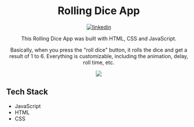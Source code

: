 <h1 align="center">Rolling Dice App </h1>
<p align="center"><a href="https://linkedin.com/in/valdocijunior" target="_blank">
  <img align="center" src="https://img.shields.io/badge/-valdocijunior-05122A?style=flat&logo=linkedin" alt="linkedin"/>
</a>
</p>

<p align="center">This Rolling Dice App was built with HTML, CSS and JavaScript.</p>
<p align="center">Basically, when you press the "roll dice" button, it rolls the dice and get a result of 1 to 6. Everything is customizable, including the animation, delay, roll time, etc. </p>
<p align="center">
<img align="center" src="https://media2.giphy.com/media/eu66lQPQIvENqQK3ap/giphy.gif?cid=790b7611c1d605fd1a465c4b93f53f8dbaab6d279ceb71a1&rid=giphy.gif&ct=g"/>
</p>

## Tech Stack
  - JavaScript
  - HTML
  - CSS
